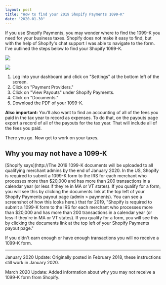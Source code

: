 ```yaml
---
layout: post
title: "How to find your 2019 Shopify Payments 1099-K"
date: "2020-01-30"
---
```


If you use Shopify Payments, you may wonder where to find the 1099-K you need for your business taxes. Shopify does not make it easy to find, but with the help of Shopify's chat support I was able to navigate to the form. I've outlined the steps below to find your Shopify 1099-K.

![](images/shopify-view-payouts-768x253.png)

![](images/Screen-Shot-2020-03-05-at-10.11.13-AM-768x72.jpg)

1. Log into your dashboard and click on "Settings" at the bottom left of the screen.
2. Click on "Payment Providers."
3. Click on "View Payouts" under Shopify Payments.
4. Click on "Documents."
5. Download the PDF of your 1099-K.

**Also important:** You'll also want to find an accounting of all of the fees you paid in the tax year to record as expenses. To do that, on the payouts page export a record of all of the payouts for the tax year. That will include all of the fees you paid.

There you go. Now get to work on your taxes.

## Why you may not have a 1099-K

[Shopify says](http://The 2019 1099-K documents will be uploaded to all qualifying merchant admins by the end of January 2020. In the US, Shopify is required to submit a 1099-K form to the IRS for each merchant who processes more than $20,000 and has more than 200 transactions in a calendar year (or less if they're in MA or VT states). If you qualify for a form, you will see this by clicking the documents link at the top left of your Shopify Payments payout page (admin > payments). You can see a screenshot of how this looks here.) that for 2019, "Shopify is required to submit a 1099-K form to the IRS for each merchant who processes more than $20,000 and has more than 200 transactions in a calendar year (or less if they're in MA or VT states). If you qualify for a form, you will see this by clicking the documents link at the top left of your Shopify Payments payout page."

If you didn't earn enough or have enough transactions you will no receive a 1099-K form.

* * *

January 2020 Update: Originally posted in February 2018, these instructions still work in January 2020.

March 2020 Update: Added information about why you may not receive a 1099-K form from Shopify.
